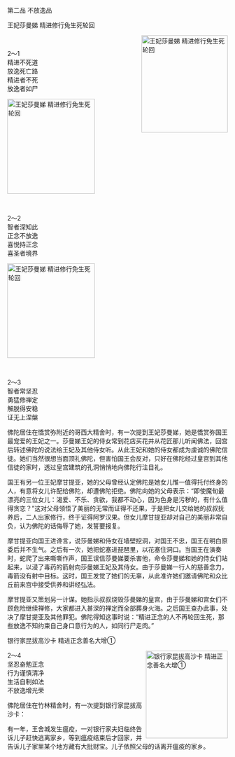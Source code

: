 第二品 不放逸品

王妃莎曼娣 精进修行免生死轮回


<div class="e2">
<img src="img2/ftdh-31.jpg" width="197" height="222" align="right" alt="王妃莎曼娣 精进修行免生死轮回"/>
<div>
<p>&nbsp;</p> <p>2～1 <br>
 精进不死道<br>
 放逸死亡路 <br>
 精进者不死<br>
 放逸者如尸</p>
</div>
</div>


<div class="e2">
<img src="img2/ftdh-32.jpg" width="200" height="217" alt="王妃莎曼娣 精进修行免生死轮回"/>
<div>
<p>&nbsp;</p> <p>2～2<br>
 智者深知此<br>
 正念不放逸<br>
 喜悦持正念<br>
 喜圣者境界</p>
</div>
</div>


<div class="e2">
<img src="img2/ftdh-33.jpg" width="200" height="216" alt="王妃莎曼娣 精进修行免生死轮回"/>
<div>
<p>&nbsp;</p> <p>2～3<br>
 智者常坚忍<br>
 勇猛修禅定<br>
 解脱得安稳<br>
 证无上涅槃</p>
</div>
</div>

佛陀居住在憍赏弥附近的哥西大精舍时，有一次提到王妃莎曼娣，她是憍赏弥国王最宠爱的王妃之一。莎曼娣王妃的侍女常到花店买花并从花匠那儿听闻佛法，回宫后转述佛陀的说法给王妃及其他侍女听。从此王妃和她的侍女都成为虔诚的佛陀信徒。她们当然很想当面顶礼佛陀，但害怕国王会反对，只好在佛陀经过皇宫到其他信徒的家时，透过皇宫建筑的孔洞悄悄地向佛陀行注目礼。

国王有另一位王妃摩甘提亚，她的父母曾经认定佛陀是她女儿惟一值得托付终身的人，有意将女儿许配给佛陀，却遭佛陀拒绝。佛陀向她的父母表示：“即使魔旬最漂亮的三位女儿：渴爱、不乐、贪欲，我都不动心，因为色身是污秽的，有什么值得贪恋？”这对父母领悟了美丽的无常而证得不还果，于是把女儿交给她的叔叔抚养后，二人出家修行，终于证得阿罗汉果。但女儿摩甘提亚却对自己的美丽非常自负，认为佛陀的话侮辱了她，发誓要报复。

摩甘提亚向国王进谗言，说莎曼娣和侍女在墙壁挖洞，对国王不忠，国王在明白原委后并不生气。之后有一次，她把蛇塞进琵琶里，以花塞住洞口。当国王在演奏时，蛇爬了出来嘶嘶作声，国王误信莎曼娣要杀害他，命令莎曼娣和她的侍女们站起来，以浸了毒药的箭射向莎曼娣王妃及其侍女。由于莎曼娣一行人的慈善念力，毒箭没有射中目标。这时，国王发觉了她们的无辜，从此准许她们邀请佛陀和众比丘前来宫中接受供养和讲经弘法。

摩甘提亚又策划另一计谋。她指示叔叔烧毁莎曼娣的皇宫，由于莎曼娣和宫女们不顾危险继续禅修，大家都进入甚深的禅定而全部葬身火海。之后国王查办此事，处决了摩甘提亚及其他罪犯。佛陀得知这事时说：“精进正念的人不再轮回生死，那些放逸不知约束自己身口意行为的人，如同行尸走肉。”

银行家昆拔高沙卡 精进正念善名大增①


<div class="e2">
<img src="img2/ftdh-34.jpg" width="187" height="200" align="right" alt="银行家昆拔高沙卡 精进正念善名大增①"/>
<div>
<p> 2～4<br>
 坚忍奋勉正念<br>
 行为谨慎清净<br>
 生活自制如法<br>
 不放逸增光荣</p>
</div>
</div>

佛陀居住在竹林精舍时，有一次提到银行家昆拔高沙卡：

有一年，王舍城发生瘟疫，一对银行家夫妇临终告诉儿子赶快逃离家乡，等到瘟疫结束后才回家，并告诉儿子家里某个地方藏有大批财宝。儿子依照父母的话离开瘟疫的家乡。
